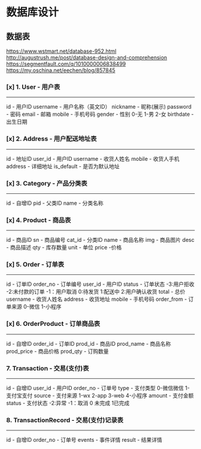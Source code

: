 # 数据库设计

## 数据表

https://www.wstmart.net/database-952.html
http://augustrush.me/post/database-design-and-comprehension
https://segmentfault.com/q/1010000006838499
https://my.oschina.net/eechen/blog/857845

### [x] 1. User - 用户表
---------------------------------------------
id - 用户ID
username - 用户名称（英文ID）
nickname - 昵称(展示)
password - 密码
email - 邮箱
mobile - 手机号码
gender - 性别 0-无 1-男 2-女
birthdate - 出生日期

### [x] 2. Address - 用户配送地址表
---------------------------------------------
id - 地址ID
user_id - 用户ID
username - 收货人姓名
mobile - 收货人手机
address - 详细地址
is_default - 是否为默认地址

### [x] 3. Category - 产品分类表
---------------------------------------------
id - 自增ID
pid - 父类ID
name - 分类名称

### [x] 4. Product - 商品表
---------------------------------------------
id - 商品ID
sn - 商品编号
cat_id - 分类ID
name - 商品名称
img - 商品图片
desc - 商品描述
qty - 库存数量
unit - 单位
price -价格

### [x] 5. Order - 订单表
---------------------------------------------
id - 订单ID
order_no - 订单编号
user_id - 用户ID
status - 订单状态 -3:用户拒收 -2:未付款的订单 -1：用户取消 0:待发货 1:配送中 2:用户确认收货
total - 总价
username - 收货人姓名
address - 收货地址
mobile - 手机号码
order_from - 订单来源 0-微信 1-小程序

### [x] 6. OrderProduct - 订单商品表
---------------------------------------------
id - 自增ID
order_id - 订单ID
prod_id - 商品ID
prod_name - 商品名称
prod_price - 商品价格
prod_qty - 订购数量

### 7. Transaction - 交易(支付)表
---------------------------------------------
id - 自增ID
user_id - 用户ID
order_no - 订单号
type - 支付类型 0-微信微信 1-支付宝支付
source - 支付来源 1-wx 2-app 3-web 4-小程序
amount - 支付金额
status - 支付状态 -2:异常 -1：取消 0 未完成 1已完成

### 8. TransactionRecord - 交易(支付)记录表
---------------------------------------------
id - 自增ID
order_no - 订单号
events - 事件详情
result - 结果详情
